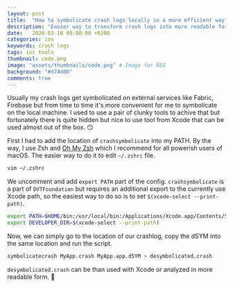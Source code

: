 ```yaml
---
layout: post
title:  "How to symbolicate crash logs locally in a more efficient way"
description: "Easier way to transform crash logs into more readable form on a local machine"
date:   2020-03-18 09:00:00 +0200
categories: ios
keywords: crash logs
tags: ios tools
thumbnail: code.png
image: "assets/thumbnails/code.png" # Image for RSS
background: "#d74d00"
comments: true
---
```


Usually my crash logs get symbolicated on external services like Fabric, Firebase but from time to time it's more convenient for me to symbolicate on the local machine. I used to use a pair of clunky tools to achive that but fortunately there is quite hidden but nice to use tool from Xcode that can be used almost out of the box. 😏

First I had to add the location of `crashsymbolicate` into my PATH. By the way, I use Zsh and [Oh My Zsh](https://ohmyz.sh) which I recommend for all powerish users of macOS. The easier way to do it to edit `~/.zshrc` file.

```sh
vim ~/.zshrc
```

We uncomment and add `export PATH` part of the config. `crashsymbolicate` is a part of `DVTFoundation` but requires an additional export to the currently use Xcode path, so the easiest way to do so is to set `$(xcode-select --print-path)`.

```sh
export PATH=$HOME/bin:/usr/local/bin:/Applications/Xcode.app/Contents/SharedFrameworks/DVTFoundation.framework/Versions/A/Resources:$PATH
export DEVELOPER_DIR=$(xcode-select --print-path)
```

Now, we can simply go to the location of our crashlog, copy the dSYM into the same location and run the script.

```sh
symbolicatecrash MyApp.crash MyApp.app.dSYM > desymbolicated.crash
```

`desymbolicated.crash` can be than used with Xcode or analyzed in more readable form. 🙌